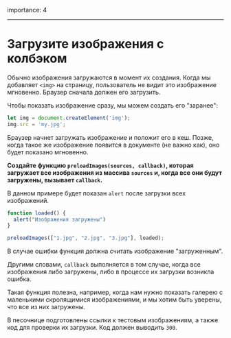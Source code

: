 importance: 4

---

# Загрузите изображения с колбэком

Обычно изображения загружаются в момент их создания. Когда мы добавляет `<img>` на страницу, пользователь не видит это изображение мгновенно. Браузер сначала должен его загрузить.

Чтобы показать изображение сразу, мы можем создать его "заранее":

```js
let img = document.createElement('img');
img.src = 'my.jpg';
```

Браузер начнет загружать изображение и положит его в кеш. Позже, когда такое же изображение появится в документе (не важно как), оно будет показано мгновенно.

**Создайте функцию `preloadImages(sources, callback)`, которая загружает все изображения из массива `sources` и, когда все они будут загружены, вызывает `callback`.**

В данном примере будет показан `alert` после загрузки всех изображений.

```js
function loaded() {
  alert("Изображения загружены")
}

preloadImages(["1.jpg", "2.jpg", "3.jpg"], loaded);
```

В случае ошибки функция должна считать изображение "загруженным".

Другими словами, `callback` выполняется в том случае, когда все изображения либо загружены, либо в процессе их загрузки возникла ошибка.

Такая функция полезна, например, когда нам нужно показать галерею с маленькими скролящимися изображениями, и мы хотим быть уверены, что все из них загружены.

В песочнице подготовлены ссылки к тестовым изображениям, а также код для проверки их загрузки. Код должен выводить `300`.
